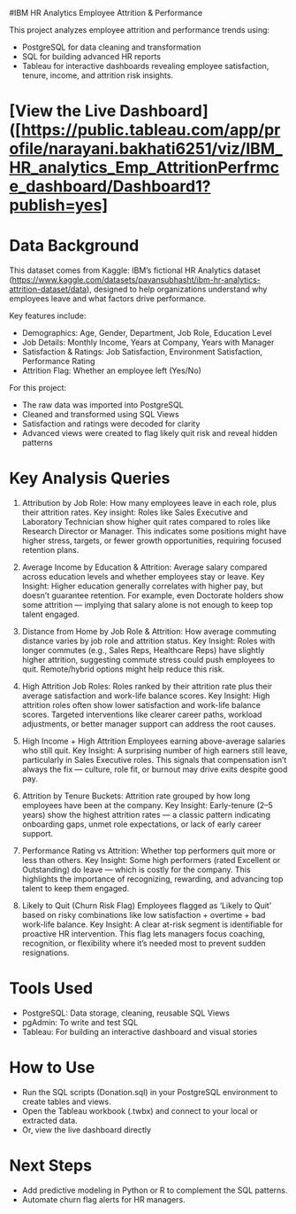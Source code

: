 #IBM HR Analytics Employee Attrition & Performance

This project analyzes employee attrition and performance trends using:
- PostgreSQL for data cleaning and transformation
- SQL for building advanced HR reports
- Tableau for interactive dashboards revealing employee satisfaction, tenure, income, and attrition risk insights.

# [View the Live Dashboard]([https://public.tableau.com/app/profile/narayani.bakhati6251/viz/IBM_HR_analytics_Emp_AttritionPerfrmce_dashboard/Dashboard1?publish=yes]

# Data Background

This dataset comes from Kaggle: IBM’s fictional HR Analytics dataset (https://www.kaggle.com/datasets/pavansubhasht/ibm-hr-analytics-attrition-dataset/data), designed to help organizations understand why employees leave and what factors drive performance.

Key features include:

- Demographics: Age, Gender, Department, Job Role, Education Level
- Job Details: Monthly Income, Years at Company, Years with Manager
- Satisfaction & Ratings: Job Satisfaction, Environment Satisfaction, Performance Rating
- Attrition Flag: Whether an employee left (Yes/No)

For this project:

- The raw data was imported into PostgreSQL
- Cleaned and transformed using SQL Views
- Satisfaction and ratings were decoded for clarity
- Advanced views were created to flag likely quit risk and reveal hidden patterns

# Key Analysis Queries
1. Attribution by Job Role:
How many employees leave in each role, plus their attrition rates.
Key insight: Roles like Sales Executive and Laboratory Technician show higher quit rates compared to roles like Research Director or Manager. This indicates some positions might have higher stress, targets, or fewer growth opportunities, requiring focused retention plans.

2. Average Income by Education & Attrition:
Average salary compared across education levels and whether employees stay or leave.
Key Insight: Higher education generally correlates with higher pay, but doesn’t guarantee retention. For example, even Doctorate holders show some attrition — implying that salary alone is not enough to keep top talent engaged.

3. Distance from Home by Job Role & Attrition:
How average commuting distance varies by job role and attrition status.
Key Insight: Roles with longer commutes (e.g., Sales Reps, Healthcare Reps) have slightly higher attrition, suggesting commute stress could push employees to quit. Remote/hybrid options might help reduce this risk.

4. High Attrition Job Roles:
Roles ranked by their attrition rate plus their average satisfaction and work-life balance scores.
Key Insight: High attrition roles often show lower satisfaction and work-life balance scores. Targeted interventions like clearer career paths, workload adjustments, or better manager support can address the root causes.

5. High Income + High Attrition
Employees earning above-average salaries who still quit.
Key Insight: A surprising number of high earners still leave, particularly in Sales Executive roles. This signals that compensation isn’t always the fix — culture, role fit, or burnout may drive exits despite good pay.

6. Attrition by Tenure Buckets:
Attrition rate grouped by how long employees have been at the company.
Key Insight: Early-tenure (2–5 years) show the highest attrition rates — a classic pattern indicating onboarding gaps, unmet role expectations, or lack of early career support.

7. Performance Rating vs Attrition:
Whether top performers quit more or less than others.
Key Insight: Some high performers (rated Excellent or Outstanding) do leave — which is costly for the company. This highlights the importance of recognizing, rewarding, and advancing top talent to keep them engaged.

8. Likely to Quit (Churn Risk Flag)
Employees flagged as ‘Likely to Quit’ based on risky combinations like low satisfaction + overtime + bad work-life balance.
Key Insight: A clear at-risk segment is identifiable for proactive HR intervention. This flag lets managers focus coaching, recognition, or flexibility where it’s needed most to prevent sudden resignations.

# Tools Used

- PostgreSQL: Data storage, cleaning, reusable SQL Views
- pgAdmin: To write and test SQL
- Tableau: For building an interactive dashboard and visual stories

# How to Use

- Run the SQL scripts (Donation.sql) in your PostgreSQL environment to create tables and views.
- Open the Tableau workbook (.twbx) and connect to your local or extracted data.
- Or, view the live dashboard directly

# Next Steps

- Add predictive modeling in Python or R to complement the SQL patterns.
- Automate churn flag alerts for HR managers.
